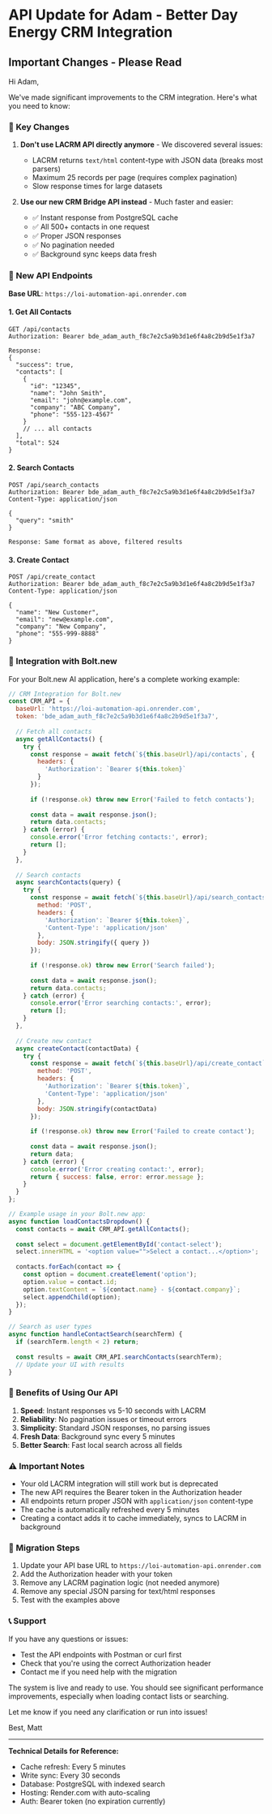 # API Update for Adam - Better Day Energy CRM Integration

## Important Changes - Please Read

Hi Adam,

We've made significant improvements to the CRM integration. Here's what you need to know:

### 🚨 Key Changes

1. **Don't use LACRM API directly anymore** - We discovered several issues:
   - LACRM returns `text/html` content-type with JSON data (breaks most parsers)
   - Maximum 25 records per page (requires complex pagination)
   - Slow response times for large datasets

2. **Use our new CRM Bridge API instead** - Much faster and easier:
   - ✅ Instant response from PostgreSQL cache
   - ✅ All 500+ contacts in one request
   - ✅ Proper JSON responses
   - ✅ No pagination needed
   - ✅ Background sync keeps data fresh

### 📡 New API Endpoints

**Base URL**: `https://loi-automation-api.onrender.com`

#### 1. Get All Contacts
```
GET /api/contacts
Authorization: Bearer bde_adam_auth_f8c7e2c5a9b3d1e6f4a8c2b9d5e1f3a7

Response:
{
  "success": true,
  "contacts": [
    {
      "id": "12345",
      "name": "John Smith",
      "email": "john@example.com",
      "company": "ABC Company",
      "phone": "555-123-4567"
    }
    // ... all contacts
  ],
  "total": 524
}
```

#### 2. Search Contacts
```
POST /api/search_contacts
Authorization: Bearer bde_adam_auth_f8c7e2c5a9b3d1e6f4a8c2b9d5e1f3a7
Content-Type: application/json

{
  "query": "smith"
}

Response: Same format as above, filtered results
```

#### 3. Create Contact
```
POST /api/create_contact
Authorization: Bearer bde_adam_auth_f8c7e2c5a9b3d1e6f4a8c2b9d5e1f3a7
Content-Type: application/json

{
  "name": "New Customer",
  "email": "new@example.com",
  "company": "New Company",
  "phone": "555-999-8888"
}
```

### 🔧 Integration with Bolt.new

For your Bolt.new AI application, here's a complete working example:

```javascript
// CRM Integration for Bolt.new
const CRM_API = {
  baseUrl: 'https://loi-automation-api.onrender.com',
  token: 'bde_adam_auth_f8c7e2c5a9b3d1e6f4a8c2b9d5e1f3a7',
  
  // Fetch all contacts
  async getAllContacts() {
    try {
      const response = await fetch(`${this.baseUrl}/api/contacts`, {
        headers: {
          'Authorization': `Bearer ${this.token}`
        }
      });
      
      if (!response.ok) throw new Error('Failed to fetch contacts');
      
      const data = await response.json();
      return data.contacts;
    } catch (error) {
      console.error('Error fetching contacts:', error);
      return [];
    }
  },
  
  // Search contacts
  async searchContacts(query) {
    try {
      const response = await fetch(`${this.baseUrl}/api/search_contacts`, {
        method: 'POST',
        headers: {
          'Authorization': `Bearer ${this.token}`,
          'Content-Type': 'application/json'
        },
        body: JSON.stringify({ query })
      });
      
      if (!response.ok) throw new Error('Search failed');
      
      const data = await response.json();
      return data.contacts;
    } catch (error) {
      console.error('Error searching contacts:', error);
      return [];
    }
  },
  
  // Create new contact
  async createContact(contactData) {
    try {
      const response = await fetch(`${this.baseUrl}/api/create_contact`, {
        method: 'POST',
        headers: {
          'Authorization': `Bearer ${this.token}`,
          'Content-Type': 'application/json'
        },
        body: JSON.stringify(contactData)
      });
      
      if (!response.ok) throw new Error('Failed to create contact');
      
      const data = await response.json();
      return data;
    } catch (error) {
      console.error('Error creating contact:', error);
      return { success: false, error: error.message };
    }
  }
};

// Example usage in your Bolt.new app:
async function loadContactsDropdown() {
  const contacts = await CRM_API.getAllContacts();
  
  const select = document.getElementById('contact-select');
  select.innerHTML = '<option value="">Select a contact...</option>';
  
  contacts.forEach(contact => {
    const option = document.createElement('option');
    option.value = contact.id;
    option.textContent = `${contact.name} - ${contact.company}`;
    select.appendChild(option);
  });
}

// Search as user types
async function handleContactSearch(searchTerm) {
  if (searchTerm.length < 2) return;
  
  const results = await CRM_API.searchContacts(searchTerm);
  // Update your UI with results
}
```

### 🎯 Benefits of Using Our API

1. **Speed**: Instant responses vs 5-10 seconds with LACRM
2. **Reliability**: No pagination issues or timeout errors
3. **Simplicity**: Standard JSON responses, no parsing issues
4. **Fresh Data**: Background sync every 5 minutes
5. **Better Search**: Fast local search across all fields

### ⚠️ Important Notes

- Your old LACRM integration will still work but is deprecated
- The new API requires the Bearer token in the Authorization header
- All endpoints return proper JSON with `application/json` content-type
- The cache is automatically refreshed every 5 minutes
- Creating a contact adds it to cache immediately, syncs to LACRM in background

### 🚀 Migration Steps

1. Update your API base URL to `https://loi-automation-api.onrender.com`
2. Add the Authorization header with your token
3. Remove any LACRM pagination logic (not needed anymore)
4. Remove any special JSON parsing for text/html responses
5. Test with the examples above

### 📞 Support

If you have any questions or issues:
- Test the API endpoints with Postman or curl first
- Check that you're using the correct Authorization header
- Contact me if you need help with the migration

The system is live and ready to use. You should see significant performance improvements, especially when loading contact lists or searching.

Let me know if you need any clarification or run into issues!

Best,
Matt

---

**Technical Details for Reference:**
- Cache refresh: Every 5 minutes
- Write sync: Every 30 seconds  
- Database: PostgreSQL with indexed search
- Hosting: Render.com with auto-scaling
- Auth: Bearer token (no expiration currently)